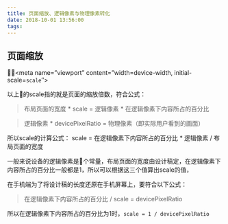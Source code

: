 ```yaml
---
title: 页面缩放、逻辑像素与物理像素转化
date: 2018-10-01 13:56:00
tags:
---
```


## 页面缩放

<meta name=”viewport” content=”width=device-width, initial-scale=`scale`″>

以上的scale指的就是页面的缩放倍数，符合公式：
> 布局页面的宽度 * scale = 逻辑像素 * 在逻辑像素下内容所占的百分比

> 逻辑像素 * devicePixelRatio = 物理像素（即实际用户看到的画面）

所以scale的计算公式：
scale = 在逻辑像素下内容所占的百分比 * 逻辑像素 / 布局页面的宽度

一般来说设备的逻辑像素是个常量，布局页面的宽度由设计稿定，在逻辑像素下内容所占的百分比一般都是1，所以可以根据这三个值算出scale的值，

在手机端为了将设计稿的长度还原在手机屏幕上，要符合以下公式：
> 在逻辑像素下内容所占的百分比 / scale = devicePixelRatio

所以在逻辑像素下内容所占的百分比为1时，`scale = 1 / devicePixelRatio`